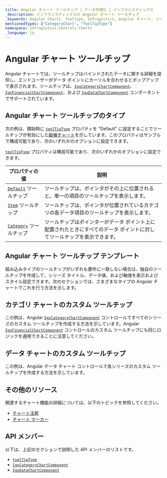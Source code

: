 ```yaml
---
title: Angular チャート ツールチップ | データ可視化 | インフラジスティックス
_description: インフラジスティックスの Angular チャート ツールチップ
_keywords: Angular Charts, Tooltips, Infragistics, Angular チャート, ツールチップ, インフラジスティックス
mentionedTypes: ["CategoryChart", "ToolTipType"]
namespace: Infragistics.Controls.Charts
_language: ja
---
```


# Angular チャート ツールチップ

Angular チャートでは、ツールチップはバインドされたデータに関する詳細を提供し、エンドユーザーがデータ ポイントにカーソルを合わせるとポップアップで表示されます。ツールチップは、[`IgxCategoryChartComponent`]({environment:dvApiBaseUrl}/products/ignite-ui-angular/api/docs/typescript/latest/classes/igxcategorychartcomponent.html)、[`IgxFinancialChartComponent`]({environment:dvApiBaseUrl}/products/ignite-ui-angular/api/docs/typescript/latest/classes/igxfinancialchartcomponent.html)、および [`IgxDataChartComponent`]({environment:dvApiBaseUrl}/products/ignite-ui-angular/api/docs/typescript/latest/classes/igxdatachartcomponent.html) コンポーネントでサポートされています。

## Angular チャート ツールチップのタイプ

次の例は、開始時に [`toolTipType`]({environment:dvApiBaseUrl}/products/ignite-ui-angular/api/docs/typescript/latest/classes/igxdomainchartcomponent.html#tooltiptype) プロパティを "Default" に設定することでツールチップが有効にした[縦棒チャート](../types/column-chart.md)を示しています。このプロパティはサンプルで構成可能であり、次のいずれかのオプションに設定できます。

<code-view style="height: 500px"
           data-demos-base-url="{environment:dvDemosBaseUrl}"
           iframe-src="{environment:dvDemosBaseUrl}/charts/category-chart-column-chart-with-tooltips"
           alt="Angular ツールチップ タイプの例"
           github-src="charts/category-chart/column-chart-with-tooltips">
</code-view>

<div class="divider--half"></div>

[`toolTipType`]({environment:dvApiBaseUrl}/products/ignite-ui-angular/api/docs/typescript/latest/classes/igxdomainchartcomponent.html#tooltiptype) プロパティは構成可能であり、次のいずれかのオプションに設定できます。

| プロパティの値                                                                                                                               | 説明                                                            |
| ------------------------------------------------------------------------------------------------------------------------------------- | ------------------------------------------------------------- |
| [`Default`]({environment:dvApiBaseUrl}/products/ignite-ui-angular/api/docs/typescript/latest/enums/tooltiptype.html#default) ツールチップ   | ツールチップは、ポインタがその上に位置されると、単一の項目のツールチップを表示します。                   |
| [`Item`]({environment:dvApiBaseUrl}/products/ignite-ui-angular/api/docs/typescript/latest/enums/tooltiptype.html#item) ツールチップ         | ツールチップは、ポインタが位置されているカテゴリの各データ項目のツールチップを表示します。                 |
| [`Category`]({environment:dvApiBaseUrl}/products/ignite-ui-angular/api/docs/typescript/latest/enums/tooltiptype.html#category) ツールチップ | ツールチップはポインターがデータ ポイント上に配置されたときにすべてのデータ ポイントに対してツールチップを表示できます。 |

<div class="divider--half"></div>

## Angular チャート ツールチップ テンプレート

組み込みタイプのツールチップがいずれも要件に一致しない場合は、独自のツールチップを作成して、シリーズ タイトル、データ値、および軸値を表示およびスタイル設定できます。次のセクションでは、さまざまなタイプの Angular チャートでこれを行う方法を示します。

## カテゴリ チャートのカスタム ツールチップ

この例は、Angular [`IgxCategoryChartComponent`]({environment:dvApiBaseUrl}/products/ignite-ui-angular/api/docs/typescript/latest/classes/igxcategorychartcomponent.html) コントロールですべてのシリーズのカスタム ツールチップを作成する方法を示しています。Angular [`IgxFinancialChartComponent`]({environment:dvApiBaseUrl}/products/ignite-ui-angular/api/docs/typescript/latest/classes/igxfinancialchartcomponent.html) コントロールのカスタム ツールチップにも同じロジックを適用できることに注意してください。

<code-view style="height: 500px"
           data-demos-base-url="{environment:dvDemosBaseUrl}"
           iframe-src="{environment:dvDemosBaseUrl}/charts/category-chart-tooltip-template"
           alt="Angular ツールチップ テンプレート"
           github-src="charts/category-chart/tooltip-template">
</code-view>

<div class="divider--half"></div>

## データ チャートのカスタム ツールチップ

この例は、Angular データ チャート コントロールで各シリーズのカスタム ツールチップを作成する方法を示しています。

<code-view style="height: 500px"
           data-demos-base-url="{environment:dvDemosBaseUrl}"
           iframe-src="{environment:dvDemosBaseUrl}/charts/data-chart-tooltip-template"
           alt="Angular ツールチップ テンプレート"
           github-src="charts/data-chart/tooltip-template">
</code-view>

<div class="divider--half"></div>

## その他のリソース

関連するチャート機能の詳細については、以下のトピックを参照してください。

-   [チャート注釈](chart-annotations.md)
-   [チャート マーカー](chart-markers.md)

## API メンバー

以下は、上記のセクションで説明した API メンバーのリストです。

-   [`toolTipType`]({environment:dvApiBaseUrl}/products/ignite-ui-angular/api/docs/typescript/latest/classes/igxdomainchartcomponent.html#tooltiptype)
-   [`IgxCategoryChartComponent`]({environment:dvApiBaseUrl}/products/ignite-ui-angular/api/docs/typescript/latest/classes/igxcategorychartcomponent.html)
-   [`IgxDataChartComponent`]({environment:dvApiBaseUrl}/products/ignite-ui-angular/api/docs/typescript/latest/classes/igxdatachartcomponent.html)
